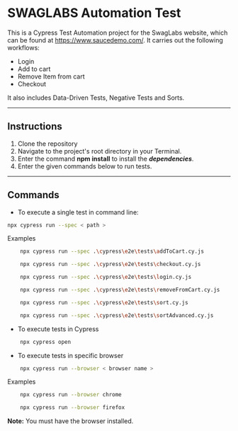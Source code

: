 # SWAGLABS Automation Test 

This is a Cypress Test Automation project for the SwagLabs website, which can be found at https://www.saucedemo.com/. It carries out the following workflows:

* Login
* Add to cart 
* Remove Item from cart 
* Checkout

It also includes Data-Driven Tests, Negative Tests and Sorts.

---

## Instructions

1. Clone the repository
2. Navigate to the project's root directory in your Terminal.
3. Enter the command **npm install** to install the ***dependencies***.
4. Enter the given commands below to run tests.

---

## Commands

* To execute a single test in command line:
```bash
npx cypress run --spec < path >
```
Examples
```bash
    npx cypress run --spec .\cypress\e2e\tests\addToCart.cy.js
```
```bash
    npx cypress run --spec .\cypress\e2e\tests\checkout.cy.js
```
```bash
    npx cypress run --spec .\cypress\e2e\tests\login.cy.js
```
```bash
    npx cypress run --spec .\cypress\e2e\tests\removeFromCart.cy.js
```
```bash
    npx cypress run --spec .\cypress\e2e\tests\sort.cy.js
```
```bash
    npx cypress run --spec .\cypress\e2e\tests\sortAdvanced.cy.js
```
* To execute tests in Cypress
```bash
    npx cypress open
```
* To execute tests in specific browser
```bash
    npx cypress run --browser < browser name >
```
Examples
```bash
    npx cypress run --browser chrome
```
```bash
    npx cypress run --browser firefox
```
**Note:** You must have the browser installed.